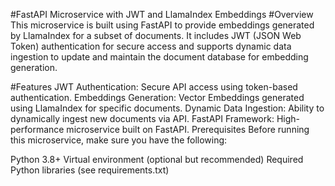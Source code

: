 #FastAPI Microservice with JWT and LlamaIndex Embeddings
#Overview
This microservice is built using FastAPI to provide embeddings generated by LlamaIndex for a subset of documents. It includes JWT (JSON Web Token) authentication for secure access and supports dynamic data ingestion to update and maintain the document database for embedding generation.

#Features
JWT Authentication: Secure API access using token-based authentication.
Embeddings Generation: Vector Embeddings generated using LlamaIndex for specific documents.
Dynamic Data Ingestion: Ability to dynamically ingest new documents via API.
FastAPI Framework: High-performance microservice built on FastAPI.
Prerequisites
Before running this microservice, make sure you have the following:

Python 3.8+
Virtual environment (optional but recommended)
Required Python libraries (see requirements.txt)
